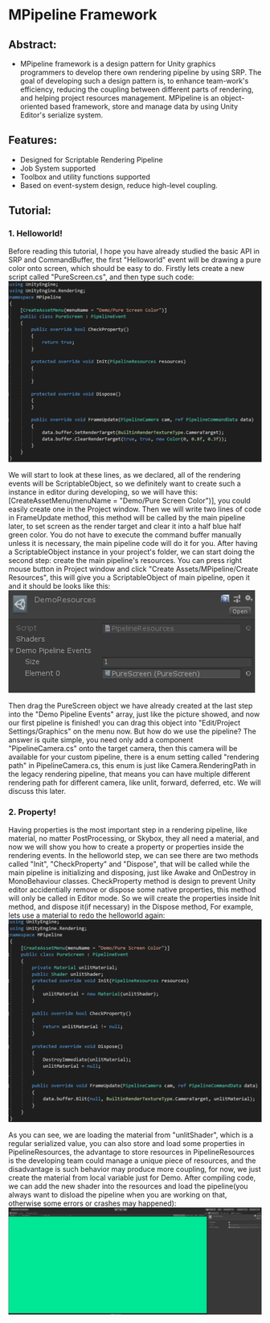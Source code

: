 # MPipeline Framework
## Abstract:
* MPipeline framework is a design pattern for Unity graphics programmers to develop there own rendering pipeline by using SRP. The goal of developing such a design pattern is, to enhance team-work's efficiency, reducing the coupling between different parts of rendering, and helping project resources management. MPipeline is an object-oriented based framework, store and manage data by using Unity Editor's serialize system.
## Features:
* Designed for Scriptable Rendering Pipeline
* Job System supported
* Toolbox and utility functions supported
* Based on event-system design, reduce high-level coupling.
## Tutorial:
### 1. Helloworld!
Before reading this tutorial, I hope you have already studied the basic API in SRP and CommandBuffer, the first "Helloworld" event will be drawing a pure color onto screen, which should be easy to do. Firstly lets create a new script called "PureScreen.cs", and then type such code:
![hello-world](demo/helloworld.png)

We will start to look at these lines, as we declared, all of the rendering events will be ScriptableObject, so we definitely want to create such a instance in editor during developing, so we will have this:    [CreateAssetMenu(menuName = "Demo/Pure Screen Color")], you could easily create one in the Project window. Then we will write two lines of code in FrameUpdate method, this method will be called by the main pipeline later, to set screen as the render target and clear it into a half blue half green color. You do not have to execute the command buffer manually unless it is necessary, the main pipeline code will do it for you.
After having a ScriptableObject instance in your project's folder, we can start doing the second step: create the main pipeline's resources. You can press right mouse button in Project window and click "Create Assets/MPipeline/Create Resources", this will give you a  ScriptableObject of main pipeline, open it and it should be looks like this:
![pipelineresources](demo/res.png)

Then drag the PureScreen object we have already created at the last step into the "Demo Pipeline Events" array, just like the picture showed, and now our first pipeline is finished! you can drag this object into "Edit/Project Settings/Graphics" on the menu now. But how do we use the pipeline? The answer is quite simple, you need only add a component "PipelineCamera.cs" onto the target camera, then this camera will be available for your custom pipeline, there is a enum setting called "rendering path" in PipelineCamera.cs, this enum is just like Camera.RenderingPath in the legacy rendering pipeline, that means you can have multiple different rendering path for different camera, like unlit, forward, deferred, etc. We will discuss this later.
### 2. Property!
Having properties is the most important step in a rendering pipeline, like material, no matter PostProcessing, or Skybox, they all need a material, and now we will show you how to create a property or properties inside the rendering events. In the helloworld step, we can see there are two methods called "Init", "CheckProperty" and "Dispose", that will be called while the main pipeline is initializing and disposing, just like Awake and OnDestroy in MonoBehaviour classes. CheckProperty method is design to prevent Unity editor accidentially remove or dispose some native properties, this method will only be called in Editor mode. So we will create the properties inside Init method, and dispose it(if necessary) in the Dispose method, For example, lets use a material to redo the helloworld again:
![property](demo/prop.png)

As you can see, we are loading the material from "unlitShader", which is a regular serialized value, you can also store and load some properties in PipelineResources, the advantage to store resources in PipelineResources is the developing team could manage a unique piece of resources, and the disadvantage is such behavior may produce more coupling, for now, we just create the material from local variable just for Demo. After compiling code, we can add the new shader into the resources and load the pipeline(you always want to disload the pipeline when you are working on that, otherwise some errors or crashes may happened):
![property-resources](demo/propRes.png)
